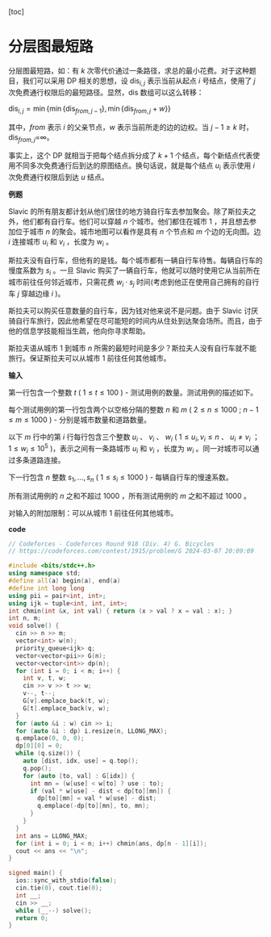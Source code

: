 [toc]

# **分层图最短路**

分层图最短路，如：有 $k$ 次零代价通过一条路径，求总的最小花费。对于这种题目，我们可以采用 DP 相关的思想，设 $\text{dis}_{i, j}$ 表示当前从起点 $i$ 号结点，使用了 $j$ 次免费通行权限后的最短路径。显然，$\text{dis}$ 数组可以这么转移：

$\text{dis}_{i, j} = \min\{\min\{\text{dis}_{from, j - 1}\}, \min\{\text{dis}_{from,j} + w\}\}$

其中，$from$ 表示 $i$ 的父亲节点，$w$ 表示当前所走的边的边权。当 $j - 1 \geq k$ 时，$\text{dis}_{from, j}$=$\infty$。

事实上，这个 DP 就相当于把每个结点拆分成了 $k+1$ 个结点，每个新结点代表使用不同多次免费通行后到达的原图结点。换句话说，就是每个结点 $u_i$ 表示使用 $i$ 次免费通行权限后到达 $u$ 结点。

**例题**

Slavic 的所有朋友都计划从他们居住的地方骑自行车去参加聚会。除了斯拉夫之外，他们都有自行车。他们可以穿越 $n$ 个城市。他们都住在城市 $1$ ，并且想去参加位于城市 $n$ 的聚会。城市地图可以看作是具有 $n$ 个节点和 $m$ 个边的无向图。边 $i$ 连接城市 $u_i$ 和 $v_i$ ，长度为 $w_i$ 。

斯拉夫没有自行车，但他有的是钱。每个城市都有一辆自行车待售。每辆自行车的慢度系数为 $s_{i}$  。一旦 Slavic 购买了一辆自行车，他就可以随时使用它从当前所在城市前往任何邻近城市，只需花费 $w_i \cdot s_j$ 时间(考虑到他正在使用自己拥有的自行车 $j$ 穿越边缘 $i$ )。

斯拉夫可以购买任意数量的自行车，因为钱对他来说不是问题。由于 Slavic 讨厌骑自行车旅行，因此他希望在尽可能短的时间内从住处到达聚会场所。而且，由于他的信息学技能相当生疏，他向你寻求帮助。

斯拉夫语从城市 $1$ 到城市 $n$ 所需的最短时间是多少？斯拉夫人没有自行车就不能旅行。保证斯拉夫可以从城市 $1$ 前往任何其他城市。

**输入**

第一行包含一个整数 $t$ ( $1 \leq t \leq 100$ ) - 测试用例的数量。测试用例的描述如下。

每个测试用例的第一行包含两个以空格分隔的整数 $n$ 和 $m$ ( $2 \leq n \leq 1000$ ; $n - 1 \leq m \leq 1000$ ) - 分别是城市数量和道路数量。

以下 $m$ 行中的第 $i$  行每行包含三个整数 $u_i$ 、 $v_i$ 、 $w_i$ ( $1 \le u_i, v_i \le n$ 、 $u_i \neq v_i$ ； $1 \leq w_i \leq 10^5$ )，表示之间有一条路城市 $u_i$ 和 $v_i$ ，长度为 $w_i$ 。同一对城市可以通过多条道路连接。

下一行包含 $n$ 整数 $s_1, \ldots, s_n$ ( $1 \leq s_i \leq 1000$ ) - 每辆自行车的慢速系数。

所有测试用例的 $n$ 之和不超过 $1000$ ，所有测试用例的 $m$ 之和不超过 $1000$ 。

对输入的附加限制：可以从城市 $1$ 前往任何其他城市。

**code**

```C++
// Codeforces - Codeforces Round 918 (Div. 4) G. Bicycles
// https://codeforces.com/contest/1915/problem/G 2024-03-07 20:09:09

#include <bits/stdc++.h>
using namespace std;
#define all(a) begin(a), end(a)
#define int long long
using pii = pair<int, int>;
using ijk = tuple<int, int, int>;
int chmin(int &x, int val) { return (x > val ? x = val : x); }
int n, m;
void solve() {
  cin >> n >> m;
  vector<int> w(n);
  priority_queue<ijk> q;
  vector<vector<pii>> G(n);
  vector<vector<int>> dp(n);
  for (int i = 0; i < m; i++) {
    int v, t, w;
    cin >> v >> t >> w;
    v--, t--;
    G[v].emplace_back(t, w);
    G[t].emplace_back(v, w);
  }
  for (auto &i : w) cin >> i;
  for (auto &i : dp) i.resize(n, LLONG_MAX);
  q.emplace(0, 0, 0);
  dp[0][0] = 0;
  while (q.size()) {
    auto [dist, idx, use] = q.top();
    q.pop();
    for (auto [to, val] : G[idx]) {
      int mn = (w[use] < w[to] ? use : to);
      if (val * w[use] - dist < dp[to][mn]) {
        dp[to][mn] = val * w[use] - dist;
        q.emplace(-dp[to][mn], to, mn);
      }
    }
  }
  int ans = LLONG_MAX;
  for (int i = 0; i < n; i++) chmin(ans, dp[n - 1][i]);
  cout << ans << "\n";
}

signed main() {
  ios::sync_with_stdio(false);
  cin.tie(0), cout.tie(0);
  int __;
  cin >> __;
  while (__--) solve();
  return 0;
}
```

